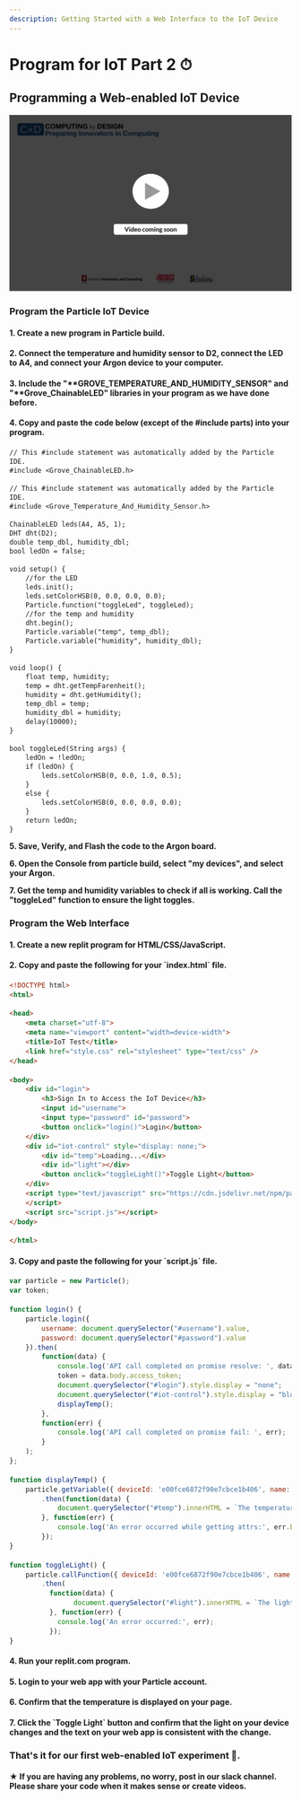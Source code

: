 ```yaml
---
description: Getting Started with a Web Interface to the IoT Device
---
```


# Program for IoT Part 2 ⏱

## Programming a Web-enabled IoT Device

![](../../.gitbook/assets/vidComing.png)

### Program the Particle IoT Device

#### 1. Create a new program in Particle build.

#### 2. Connect the temperature and humidity sensor to D2, connect the LED to A4, and connect your Argon device to your computer.

#### 3. Include the "**GROVE\_TEMPERATURE\_AND\_HUMIDITY\_SENSOR" and "**Grove\_ChainableLED" **libraries in your program as we have done before.**

#### 4. Copy and paste the code below (except of the #include parts) into your program.

```arduino
// This #include statement was automatically added by the Particle IDE.
#include <Grove_ChainableLED.h>

// This #include statement was automatically added by the Particle IDE.
#include <Grove_Temperature_And_Humidity_Sensor.h>

ChainableLED leds(A4, A5, 1);
DHT dht(D2);
double temp_dbl, humidity_dbl;
bool ledOn = false;

void setup() {
    //for the LED
    leds.init();
    leds.setColorHSB(0, 0.0, 0.0, 0.0);
    Particle.function("toggleLed", toggleLed);
    //for the temp and humidity
    dht.begin();
    Particle.variable("temp", temp_dbl);
    Particle.variable("humidity", humidity_dbl);
}

void loop() {
    float temp, humidity;
    temp = dht.getTempFarenheit();
    humidity = dht.getHumidity();
    temp_dbl = temp;
    humidity_dbl = humidity;
    delay(10000);
}

bool toggleLed(String args) {
    ledOn = !ledOn;
    if (ledOn) {
        leds.setColorHSB(0, 0.0, 1.0, 0.5);
    }
    else {
        leds.setColorHSB(0, 0.0, 0.0, 0.0);
    }
    return ledOn;
}    
```

**5. Save, Verify, and Flash the code to the Argon board.**

**6. Open the Console from particle build, select "my devices", and select your Argon.**

**7. Get the temp and humidity variables to check if all is working. Call the "toggleLed" function to ensure the light toggles.**

### **Program the Web Interface**

#### 1. Create a new replit program for HTML/CSS/JavaScript.

#### 2. Copy and paste the following for your \`index.html\` file.

```html
<!DOCTYPE html>
<html>

<head>
	<meta charset="utf-8">
	<meta name="viewport" content="width=device-width">
	<title>IoT Test</title>
	<link href="style.css" rel="stylesheet" type="text/css" />
</head>

<body>
	<div id="login">
		<h3>Sign In to Access the IoT Device</h3>
		<input id="username">
		<input type="password" id="password">
		<button onclick="login()">Login</button>
	</div>
	<div id="iot-control" style="display: none;">
		<div id="temp">Loading...</div>
		<div id="light"></div>
		<button onclick="toggleLight()">Toggle Light</button>
	</div>
	<script type="text/javascript" src="https://cdn.jsdelivr.net/npm/particle-api-js@8/dist/particle.min.js">
	</script>
	<script src="script.js"></script>
</body>

</html>
```

#### 3. Copy and paste the following for your \`script.js\` file.

```javascript
var particle = new Particle();
var token;

function login() {
	particle.login({
		username: document.querySelector("#username").value,
		password: document.querySelector("#password").value
	}).then(
		function(data) {
			console.log('API call completed on promise resolve: ', data.body.access_token);
			token = data.body.access_token;
			document.querySelector("#login").style.display = "none";
			document.querySelector("#iot-control").style.display = "block";
			displayTemp();
		},
		function(err) {
			console.log('API call completed on promise fail: ', err);
		}
	);
};

function displayTemp() {
	particle.getVariable({ deviceId: 'e00fce6872f90e7cbce1b406', name: 'temp', auth: token })
		.then(function(data) {
			document.querySelector("#temp").innerHTML = `The temperature is ${data.body.result} ℉`
		}, function(err) {
			console.log('An error occurred while getting attrs:', err.body);
		});
}

function toggleLight() {
	particle.callFunction({ deviceId: 'e00fce6872f90e7cbce1b406', name: 'toggleLed', argument: null, auth: token })
		.then(
		  function(data) {
				document.querySelector("#light").innerHTML = `The light is ${data.body.return_value ? 'on.' : 'off.'}`
		  }, function(err) {
		    console.log('An error occurred:', err);
		  });
}
```

#### 4. Run your replit.com program.

#### 5. Login to your web app with your Particle account.

#### 6. Confirm that the temperature is displayed on your page.

#### 7. Click the \`Toggle Light\` button and confirm that the light on your device changes and the text on your web app is consistent with the change.

### That's it for our first web-enabled IoT experiment 🎉.&#x20;

#### ★ If you are having any problems, no worry, post in our slack channel. Please share your code when it makes sense or create videos.
